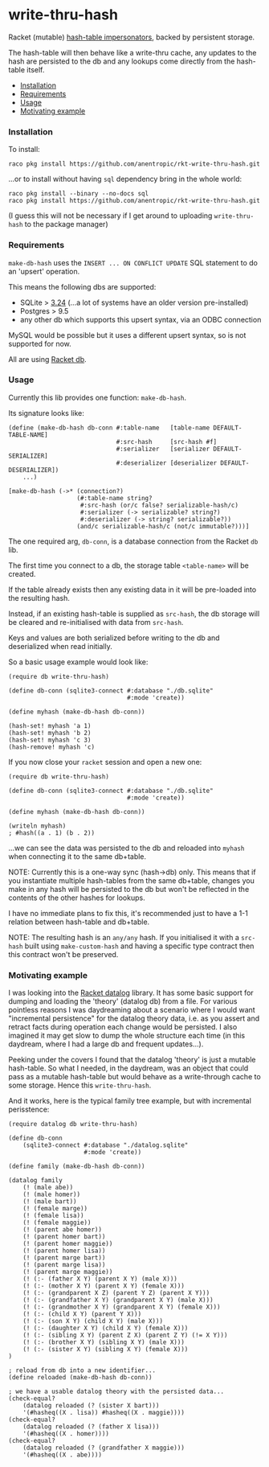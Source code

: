# write-thru-hash
Racket (mutable) [hash-table impersonators](https://docs.racket-lang.org/reference/chaperones.html#%28def._%28%28quote._~23~25kernel%29._impersonate-hash%29%29), backed by persistent storage.

The hash-table will then behave like a write-thru cache, any updates to the hash are persisted to the db and any lookups come directly from the hash-table itself.

* [Installation](#installation)
* [Requirements](#requirements)
* [Usage](#usage)
* [Motivating example](#motivating-example)

### Installation

To install:
```
raco pkg install https://github.com/anentropic/rkt-write-thru-hash.git
```

...or to install without having `sql` dependency bring in the whole world:
```
raco pkg install --binary --no-docs sql
raco pkg install https://github.com/anentropic/rkt-write-thru-hash.git
```
(I guess this will not be necessary if I get around to uploading `write-thru-hash` to the package manager)

### Requirements

`make-db-hash` uses the `INSERT ... ON CONFLICT UPDATE` SQL statement to do an 'upsert' operation.

This means the following dbs are supported:
* SQLite > [3.24](https://phoronix.com/scan.php?page=news_item&px=SQLite-3.24-Released-UPSERT) (...a lot of systems have an older version pre-installed)
* Postgres > 9.5
* any other db which supports this upsert syntax, via an ODBC connection

MySQL would be possible but it uses a different upsert syntax, so is not supported for now.

All are using [Racket db](https://docs.racket-lang.org/db/).

### Usage

Currently this lib provides one function: `make-db-hash`.

Its signature looks like:
```racket
(define (make-db-hash db-conn #:table-name   [table-name DEFAULT-TABLE-NAME]
                              #:src-hash     [src-hash #f]
                              #:serializer   [serializer DEFAULT-SERIALIZER]
                              #:deserializer [deserializer DEFAULT-DESERIALIZER])
    ...)

[make-db-hash (->* (connection?)
                   (#:table-name string?
                    #:src-hash (or/c false? serializable-hash/c)
                    #:serializer (-> serializable? string?)
                    #:deserializer (-> string? serializable?))
                   (and/c serializable-hash/c (not/c immutable?)))]
```

The one required arg, `db-conn`, is a database connection from the Racket `db` lib.

The first time you connect to a db, the storage table `<table-name>` will be created.

If the table already exists then any existing data in it will be pre-loaded into the resulting hash.

Instead, if an existing hash-table is supplied as `src-hash`, the db storage will be cleared and re-initialised with data from `src-hash`.

Keys and values are both serialized before writing to the db and deserialized when read initially.

So a basic usage example would look like:

```racket
(require db write-thru-hash)

(define db-conn (sqlite3-connect #:database "./db.sqlite"
                                 #:mode 'create))

(define myhash (make-db-hash db-conn))

(hash-set! myhash 'a 1)
(hash-set! myhash 'b 2)
(hash-set! myhash 'c 3)
(hash-remove! myhash 'c)
```

If you now close your `racket` session and open a new one:
```racket
(require db write-thru-hash)

(define db-conn (sqlite3-connect #:database "./db.sqlite"
                                 #:mode 'create))

(define myhash (make-db-hash db-conn))

(writeln myhash)
; #hash((a . 1) (b . 2))
```
...we can see the data was persisted to the db and reloaded into `myhash` when connecting it to the same db+table.

NOTE: Currently this is a one-way sync (hash->db) only. This means that if you instantiate multiple hash-tables from the same db+table, changes you make in any hash will be persisted to the db but won't be reflected in the contents of the other hashes for lookups.

I have no immediate plans to fix this, it's recommended just to have a 1-1 relation between hash-table and db+table.

NOTE: The resulting hash is an `any/any` hash. If you initialised it with a `src-hash` built using `make-custom-hash` and having a specific type contract then this contract won't be preserved.

### Motivating example

I was looking into the [Racket datalog](https://docs.racket-lang.org/datalog/) library. It has some basic support for dumping and loading the 'theory' (datalog db) from a file. For various pointless reasons I was daydreaming about a scenario where I would want "incremental persistence" for the datalog theory data, i.e. as you assert and retract facts during operation each change would be persisted. I also imagined it may get slow to dump the whole structure each time (in this daydream, where I had a large db and frequent updates...).

Peeking under the covers I found that the datalog 'theory' is just a mutable hash-table.  So what I needed, in the daydream, was an object that could pass as a mutable hash-table but would behave as a write-through cache to some storage. Hence this `write-thru-hash`.

And it works, here is the typical family tree example, but with incremental perisstence:

```racket
(require datalog db write-thru-hash)

(define db-conn
    (sqlite3-connect #:database "./datalog.sqlite"
                     #:mode 'create))

(define family (make-db-hash db-conn))

(datalog family
    (! (male abe))
    (! (male homer))
    (! (male bart))
    (! (female marge))
    (! (female lisa))
    (! (female maggie))
    (! (parent abe homer))
    (! (parent homer bart))
    (! (parent homer maggie))
    (! (parent homer lisa))
    (! (parent marge bart))
    (! (parent marge lisa))
    (! (parent marge maggie))
    (! (:- (father X Y) (parent X Y) (male X)))
    (! (:- (mother X Y) (parent X Y) (female X)))
    (! (:- (grandparent X Z) (parent Y Z) (parent X Y)))
    (! (:- (grandfather X Y) (grandparent X Y) (male X)))
    (! (:- (grandmother X Y) (grandparent X Y) (female X)))
    (! (:- (child X Y) (parent Y X)))
    (! (:- (son X Y) (child X Y) (male X)))
    (! (:- (daughter X Y) (child X Y) (female X)))
    (! (:- (sibling X Y) (parent Z X) (parent Z Y) (!= X Y)))
    (! (:- (brother X Y) (sibling X Y) (male X)))
    (! (:- (sister X Y) (sibling X Y) (female X)))
)

; reload from db into a new identifier...
(define reloaded (make-db-hash db-conn))

; we have a usable datalog theory with the persisted data...
(check-equal?
    (datalog reloaded (? (sister X bart)))
    '(#hasheq((X . lisa)) #hasheq((X . maggie))))
(check-equal?
    (datalog reloaded (? (father X lisa)))
    '(#hasheq((X . homer))))
(check-equal?
    (datalog reloaded (? (grandfather X maggie)))
    '(#hasheq((X . abe))))
```
